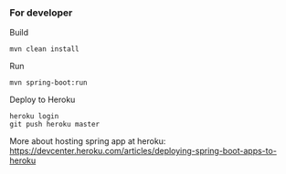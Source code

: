 ### For developer
Build
```shell
mvn clean install
```
Run
```shell
mvn spring-boot:run
```
Deploy to Heroku
```shell
heroku login
git push heroku master
```
More about hosting spring app at heroku:
https://devcenter.heroku.com/articles/deploying-spring-boot-apps-to-heroku
